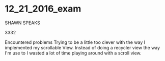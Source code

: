 # 12_21_2016_exam

SHAWN SPEAKS 

3332 

Encountered problems Trying to be a little too clever with the way I implemented my scrollable View. Instead of doing a recycler view the way I'm use to I wasted a lot of time playing around with a scroll view.
